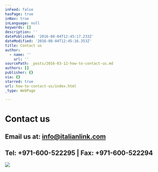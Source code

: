 ```yaml
---
inFeed: false
hasPage: true
inNav: true
inLanguage: null
keywords: []
description: ''
datePublished: '2016-08-04T12:45:17.233Z'
dateModified: '2016-08-04T12:45:16.353Z'
title: Contact us
author:
  - name: ''
    url: ''
sourcePath: _posts/2016-03-12-how-to-contact-us.md
authors: []
publisher: {}
via: {}
starred: true
url: how-to-contact-us/index.html
_type: WebPage

---
```

# Contact us

## Email us at: [info@italianlink.com][0]

## Tel: +971-600-522295 | Fax: +971-600-522294
![](https://s3-us-west-2.amazonaws.com/the-grid-img/p/5878c8076302229d24385eaf726676be16b7dbeb.png)

[0]: mailto:info@italianlink.com